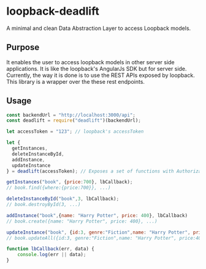 # loopback-deadlift

A minimal and clean Data Abstraction Layer to access Loopback models.

## Purpose
It enables the user to access loopback models in other server side applications. It is like the loopback's AngularJs SDK but for server side. Currently, the way it is done is to use the REST APIs exposed by loopback. This library is a wrapper over the these rest endpoints.
## Usage
```javascript
const backendUrl = "http://localhost:3000/api";
const deadlift = require("deadlift")(backendUrl);

let accessToken = "123"; // loopback's accessToken

let { 
  getInstances,
  deleteInstanceById,
  addInstance,
  updateInstance
} = deadlift(accessToken); // Exposes a set of functions with Authorization using loopbacks accessToken.

getInstances("book", {price:700}, lbCallback); 
// book.find({where:{price:700}}, ...)

deleteInstanceById("book",3, lbCallback); 
// book.destroyById(3, ...)

addInstance("book",{name: "Harry Potter", price: 400}, lbCallback)
// book.create({name: "Harry Potter", price: 400}, ...)

updateInstance("book", {id:3, genre:"Fiction",name: "Harry Potter", price:400}, lbCallback); 
// book.updateAll({id:3, genre:"Fiction",name: "Harry Potter", price:400}, ...)

function lbCallback(err, data) {
    console.log(err || data);
}
```


